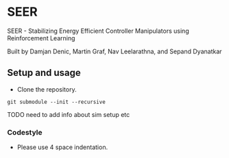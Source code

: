 # SEER
SEER - Stabilizing Energy Efficient Controller Manipulators using Reinforcement Learning

Built by Damjan Denic, Martin Graf, Nav Leelarathna, and Sepand Dyanatkar

## Setup and usage
- Clone the repository.
```
git submodule --init --recursive
```
TODO need to add info about sim setup etc

### Codestyle
- Please use 4 space indentation.
